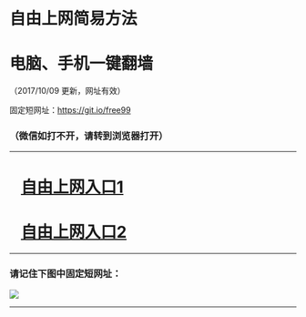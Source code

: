 ﻿# 自由上网简易方法

# 电脑、手机一键翻墙

（2017/10/09 更新，网址有效）

固定短网址：https://git.io/free99

### （微信如打不开，请转到浏览器打开）


***





# &nbsp;&nbsp; <a href="http://ft117541607.fwq-tz-1001.info/fwqtz01.html?t=100900114274 " target="_blank">自由上网入口1</a>
# &nbsp;&nbsp; <a href="http://ft127103264.fwq-tz-1002.info/fwqtz02.html?t=100900111241 " target="_blank">自由上网入口2</a>
***

### 请记住下图中固定短网址：

<img src="https://s3-us-west-2.amazonaws.com/fwq-1001/yjfq-20170905okok.png" /> 


***

